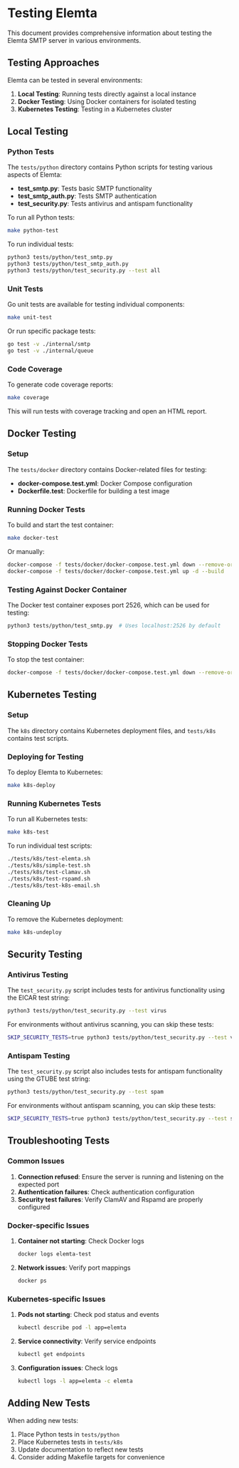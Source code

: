 # Testing Elemta

This document provides comprehensive information about testing the Elemta SMTP server in various environments.

## Testing Approaches

Elemta can be tested in several environments:

1. **Local Testing**: Running tests directly against a local instance
2. **Docker Testing**: Using Docker containers for isolated testing
3. **Kubernetes Testing**: Testing in a Kubernetes cluster

## Local Testing

### Python Tests

The `tests/python` directory contains Python scripts for testing various aspects of Elemta:

- **test_smtp.py**: Tests basic SMTP functionality
- **test_smtp_auth.py**: Tests SMTP authentication
- **test_security.py**: Tests antivirus and antispam functionality

To run all Python tests:

```bash
make python-test
```

To run individual tests:

```bash
python3 tests/python/test_smtp.py
python3 tests/python/test_smtp_auth.py
python3 tests/python/test_security.py --test all
```

### Unit Tests

Go unit tests are available for testing individual components:

```bash
make unit-test
```

Or run specific package tests:

```bash
go test -v ./internal/smtp
go test -v ./internal/queue
```

### Code Coverage

To generate code coverage reports:

```bash
make coverage
```

This will run tests with coverage tracking and open an HTML report.

## Docker Testing

### Setup

The `tests/docker` directory contains Docker-related files for testing:

- **docker-compose.test.yml**: Docker Compose configuration
- **Dockerfile.test**: Dockerfile for building a test image

### Running Docker Tests

To build and start the test container:

```bash
make docker-test
```

Or manually:

```bash
docker-compose -f tests/docker/docker-compose.test.yml down --remove-orphans
docker-compose -f tests/docker/docker-compose.test.yml up -d --build
```

### Testing Against Docker Container

The Docker test container exposes port 2526, which can be used for testing:

```bash
python3 tests/python/test_smtp.py  # Uses localhost:2526 by default
```

### Stopping Docker Tests

To stop the test container:

```bash
docker-compose -f tests/docker/docker-compose.test.yml down --remove-orphans
```

## Kubernetes Testing

### Setup

The `k8s` directory contains Kubernetes deployment files, and `tests/k8s` contains test scripts.

### Deploying for Testing

To deploy Elemta to Kubernetes:

```bash
make k8s-deploy
```

### Running Kubernetes Tests

To run all Kubernetes tests:

```bash
make k8s-test
```

To run individual test scripts:

```bash
./tests/k8s/test-elemta.sh
./tests/k8s/simple-test.sh
./tests/k8s/test-clamav.sh
./tests/k8s/test-rspamd.sh
./tests/k8s/test-k8s-email.sh
```

### Cleaning Up

To remove the Kubernetes deployment:

```bash
make k8s-undeploy
```

## Security Testing

### Antivirus Testing

The `test_security.py` script includes tests for antivirus functionality using the EICAR test string:

```bash
python3 tests/python/test_security.py --test virus
```

For environments without antivirus scanning, you can skip these tests:

```bash
SKIP_SECURITY_TESTS=true python3 tests/python/test_security.py --test virus
```

### Antispam Testing

The `test_security.py` script also includes tests for antispam functionality using the GTUBE test string:

```bash
python3 tests/python/test_security.py --test spam
```

For environments without antispam scanning, you can skip these tests:

```bash
SKIP_SECURITY_TESTS=true python3 tests/python/test_security.py --test spam
```

## Troubleshooting Tests

### Common Issues

1. **Connection refused**: Ensure the server is running and listening on the expected port
2. **Authentication failures**: Check authentication configuration
3. **Security test failures**: Verify ClamAV and Rspamd are properly configured

### Docker-specific Issues

1. **Container not starting**: Check Docker logs
   ```bash
   docker logs elemta-test
   ```
2. **Network issues**: Verify port mappings
   ```bash
   docker ps
   ```

### Kubernetes-specific Issues

1. **Pods not starting**: Check pod status and events
   ```bash
   kubectl describe pod -l app=elemta
   ```
2. **Service connectivity**: Verify service endpoints
   ```bash
   kubectl get endpoints
   ```
3. **Configuration issues**: Check logs
   ```bash
   kubectl logs -l app=elemta -c elemta
   ```

## Adding New Tests

When adding new tests:

1. Place Python tests in `tests/python`
2. Place Kubernetes tests in `tests/k8s`
3. Update documentation to reflect new tests
4. Consider adding Makefile targets for convenience 
